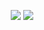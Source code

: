 <p align="center">
<img src="https://user-images.githubusercontent.com/91146114/134745070-d6775f72-4c63-4351-b019-c125cb4cf07a.gif">
<img src="https://user-images.githubusercontent.com/91146114/134746077-3fbfa0f7-9f32-448d-acb0-5633028aca03.png">
</p>
